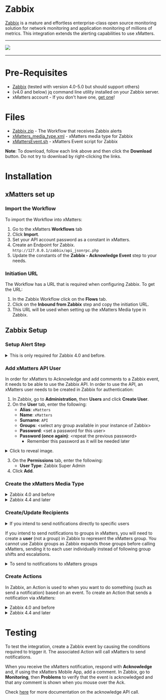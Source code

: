 # Zabbix
[Zabbix](https://www.zabbix.com) is a mature and effortless enterprise-class open source monitoring solution for network monitoring and application monitoring of millions of metrics. This integration extends the alerting capabilities to use xMatters. 

---------

<kbd>
  <img src="https://github.com/xmatters/xMatters-Labs/raw/master/media/disclaimer.png">
</kbd>

---------


# Pre-Requisites
* [Zabbix](https://www.Zabbix.com) (tested with version 4.0-5.0 but should support others)
* (v4.0 and below) jq command line utility installed on your Zabbix server.
* xMatters account - If you don't have one, [get one](https://www.xmatters.com)!

# Files
* [Zabbix.zip](Zabbix.zip) - The Workflow that receives Zabbix alerts
* [xMatters_media_type.xml](xMatters_media_type.xml) - xMatters media type for Zabbix
* [xMattersEvent.sh](xMattersEvent.sh) - xMatters Event script for Zabbix

**Note**: To download, follow each link above and then click the **Download** button. Do not try to download by right-clicking the links.

# Installation

## xMatters set up

### Import the Workflow
To import the Workflow into xMatters:
1. Go to the xMatters **Workflows** tab
2. Click **Import**.
3. Set your API account password as a constant in xMatters.
4. Create an Endpoint for Zabbix. `http://127.0.0.1/zabbix/api_jsonrpc.php`
5. Update the constants of the **Zabbix - Acknowledge Event** step to your needs.

### Initiation URL
The Workflow has a URL that is required when configuring Zabbix.
To get the URL:
1. In the Zabbix Workflow click on the **Flows** tab.
2. Click on the **Inbound from Zabbix** step and copy the initiation URL.
3. This URL will be used when setting up the xMatters Media type in Zabbix.


## Zabbix Setup

### Setup Alert Step

<details>
<summary>This is only required for Zabbix 4.0 and before.</summary>

1. Under the zabbix-alertscripts folder, copy `xMattersEvent.sh` to the Zabbix AlertScripts folder.
    * If you don't know the location of the Zabbix AlertScripts folder, check your Zabbix configuration file.
2. Run `chmod 755 xMattersEvent.sh` to make sure it's executable.
</details>


### Add xMatters API User
In order for xMatters to Acknowledge and add comments to a Zabbix event, it needs to be able to use the Zabbix API. In order to use the API, an xMatters user needs to be created in Zabbix for authentication:
1. In Zabbix, go to **Administration**, then **Users** and click **Create User**.
2. On the **User** tab, enter the following:
    * **Alias**: `xMatters`
    * **Name**: `xMatters`
    * **Surname**: `API`
    * **Groups**: &lt;select any group available in your instance of Zabbix&gt;
    * **Password**: &lt;set a password for this user&gt;
    * **Password (once again)**: &lt;repeat the previous password&gt;
        * Remember this password as it will be needed later

<details>
<summary>Click to reveal image.</summary>
<kbd>
<img src="images/api_user.png"/>
</kbd>
</details>

3. On the **Permissions** tab, enter the following:
    * **User Type**: Zabbix Super Admin
4. Click **Add**.

### Create the xMatters Media Type

<details>
<summary>Zabbix 4.0 and before</summary>

1. Check you have installed the jq command line utilty. `apt install jq`.
1. In Zabbix, go to **Administration**, then **Media Types** and click **Create Media Type**.
2. Enter the following:
    * **Name**: `xMatters`
    * **Type** Script
    * **Script Name**: `xMattersEvent.sh`
    * **Script Parmeters**:
        * `{ALERT.SENDTO}`
        * `{ALERT.SUBJECT}`
        * `{ALERT.MESSAGE}`
3. Click the **Add** button.
</details>

<details>
<summary>Zabbix 4.4 and later</summary>

1. Go to **Administration > Media Types** in Zabbix.
2. Click **Import** in the upper right corner.
3. Import the provided [xMatters media type file](xMatters_media_type.xml).
4. Modify the `xm_url` value to have initation URL from xMatters.
5. Modify the `xm_auth` value if you are using basic authentication into xMatters. This value should be what goes in an HTTP authorization header. Take your xMatters API username and password and put it in this format `username:password`. Then in bash run `echo -n "VALUE" | openssl base64` with VALUE being what you just created with your username and password. If not using `xm_auth` then leave this value blank.
</details>



### Create/Update Recipients

<details>
<summary>If you intend to send notifications directly to specific users</summary>

1. In Zabbix, go to **Administration**, then **Users** and select your user.
2. In the **Media** tab, click the **Add** link.
3. Enter the following:
    * **Type**: xMatters
    * **Send to**: &lt;the user's xMatters User ID&gt;
    * **When active**: `1-7,00:00-24:00`
    * **Use if severity**: &lt;select the severity levels you want to notify on&gt;
4. Click **Add**.
5. Repeat these steps for each of your users. 

<details>
<summary>Click to reveal image</summary>
<kbd>
<img src="images/user_media.png">
</kbd>
</details>
</details>

If you intend to send notifications to groups in xMatters, you will need to create a **user** (not a group) in Zabbix to represent the xMatters group. You cannot use Zabbix groups as Zabbix expands those groups before calling xMatters, sending it to each user individually instead of following group shifts and escalations.

<details>
<summary>To send to notifications to xMatters groups</summary>

1. In Zabbix, go to **Administration**, then **Users** and click **Create User**.
2. On the **User** tab, enter the following:
    * **Alias**: &lt;the name of your xMatters group&gt;
    * **Groups**: &lt;either select a group that has access to all hosts that you'll want this xMatters group to get notifications on OR select any group and set the User Type to Zabbix Super Admin (see below)&gt;
    * **Password**: &lt;set a password for this user&gt;
    * **Password (once again)**: &lt;repeat the previous password&gt;
3. In the **Media** tab, click the **Add** link.
4. Enter the following:
    * **Type**: xMatters
    * **Send to**: &lt;the name of your xMatters group&gt;
    * **When active**: `1-7,00:00-24:00`
    * **Use if severity**: &lt;select the severity levels you want to notify on&gt;
5. Click the **Add** button.
6. On the **Permissions** tab, enter the following:
    * User Type: &lt;depending on the Groups setting in step 2, set this to Zabbix User or Zabbix Super Admin)
7. Click **Add**.
8. Repeat these steps for each of your xMatters groups.
</details>

### Create Actions
In Zabbix, an Action is used to when you want to do something (such as send a notification) based on an event.
To create an Action that sends a notification via xMatters:

<details>
<summary>Zabbix 4.0 and before</summary>

1. In Zabbix, go to **Configuration**, then **Actions** and click **Create Action**.
2. In the **Action** tab, set a Name and Conditions for your Action.
3. In the **Operations** tab, under the Operations section click the **New** link.
4. Enter the following:
    * **Send to Groups**: &lt;leave empty&gt;
    * **Send to Users**: &lt;select your users and/or xMatters groups&gt;
    * **Send only to**: xMatters
    * **Default message**: &lt;unchecked&gt;
    * **Message**: &lt;enter the following in order, one per line&gt;
Fill in `<xm_url>` with the HTTP Trigger URL from xMatters.
```
{ALERT.SENDTO}
{EVENT.ACK.STATUS}
{EVENT.DATE}
{EVENT.ID}
{EVENT.NAME}
{EVENT.NSEVERITY}
{ITEM.VALUE1}
{EVENT.TAGS}
{EVENT.TIME}
NONE
{EVENT.VALUE}
{HOST.IP}
{HOST.NAME}
{TRIGGER.NAME}
{TRIGGER.ID}
<xm_url>
<xm_username>
<xm_password>
```
**note: `<xm_username>` and `<xm_password>` are optional arguments for basic authentication into xMatters.**

5. Click the **Add** link (not the button).
6. Do the same in the **Recovery Operations** tab

</details>

<details>
<summary>Zabbix 4.4 and later</summary>

1. In Zabbix, go to **Configuration**, then **Actions** and click **Create Action**.
2. In the **Action** tab, set a Name and Conditions for your Action.

<details>
<summary>Click to reveal image.</summary>

<kbd>
<img src="images/action1.png">
</kbd>
</details>

3. In the **Operations** tab, under the Operations section click the **New** link.

4. Enter the following:
    * **Send to Groups**: &lt;leave empty&gt;
    * **Send to Users**: &lt;select your users and/or xMatters groups&gt;
    * **Send only to**: xMatters
    * **Custom message**: &lt;unchecked&gt;

5. Still in the **Operations** tab, under the Recovery Operations section click the **New** link.

6. Enter the following:
    * **Send to Groups**: &lt;leave empty&gt;
    * **Send to Users**: &lt;select your users and/or xMatters groups&gt;
    * **Send only to**: xMatters
    * **Custom message**: &lt;unchecked&gt;

<details>
<summary>Click to reveal image.</summary>
<kbd>
<img src="images/action2.png">
</kbd>
</details>

7. Click the **Add** link (not the button).
8. Click the **Add** button.
</details>


# Testing
To test the integration, create a Zabbix event by causing the conditions required to trigger it. The associated Action will call xMatters to send notifications.

When you receive the xMatters notification, respond with **Acknowledge** and, if using the xMatters Mobile App, add a comment. In Zabbix, go to **Monitoring**, then **Problems** to verify that the event is acknowledged and that any comment is shown when you mouse over the Ack.

Check [here](https://www.zabbix.com/documentation/current/manual/api/reference/event/acknowledge) for more documentation on the acknowledge API call.
